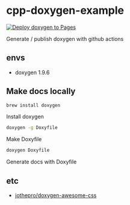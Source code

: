 # cpp-doxygen-example

[![Deploy doxygen to Pages](https://github.com/sh-cho/cpp-doxygen-example/actions/workflows/deploy_docs.yml/badge.svg?branch=main&event=push)](https://github.com/sh-cho/cpp-doxygen-example/actions/workflows/deploy_docs.yml)

Generate / publish doxygen with github actions

## envs
- doxygen 1.9.6

## Make docs locally

```sh
brew install doxygen
```
Install doxygen

```sh
doxygen -g Doxyfile
```
Make Doxyfile

```sh
doxygen Doxyfile
```
Generate docs with Doxyfile

## etc
- [jothepro/doxygen-awesome-css](https://github.com/jothepro/doxygen-awesome-css)

